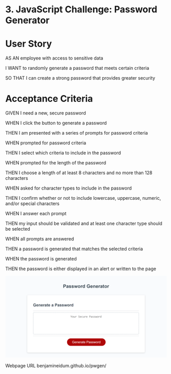 # 3. JavaScript Challenge: Password Generator

# User Story
AS AN employee with access to sensitive data

I WANT to randomly generate a password that meets certain criteria

SO THAT I can create a strong password that provides greater security


# Acceptance Criteria
GIVEN I need a new, secure password

WHEN I click the button to generate a password

THEN I am presented with a series of prompts for password criteria

WHEN prompted for password criteria

THEN I select which criteria to include in the password

WHEN prompted for the length of the password

THEN I choose a length of at least 8 characters and no more than 128 characters

WHEN asked for character types to include in the password

THEN I confirm whether or not to include lowercase, uppercase, numeric, and/or special characters

WHEN I answer each prompt

THEN my input should be validated and at least one character type should be selected

WHEN all prompts are answered

THEN a password is generated that matches the selected criteria

WHEN the password is generated

THEN the password is either displayed in an alert or written to the page

![alt text](https://github.com/Benjamineidum/PWGen/blob/main/assets/images/PWGenSC.png)


Webpage URL 
benjamineidum.github.io/pwgen/
